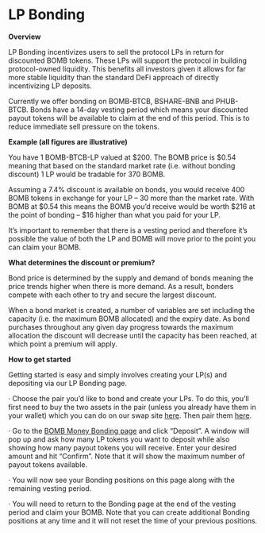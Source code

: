 # LP Bonding

**Overview**

LP Bonding incentivizes users to sell the protocol LPs in return for discounted BOMB tokens. These LPs will support the protocol in building protocol-owned liquidity. This benefits all investors given it allows for far more stable liquidity than the standard DeFi approach of directly incentivizing LP deposits. &#x20;

Currently we offer bonding on BOMB-BTCB, BSHARE-BNB and PHUB-BTCB.  Bonds have a 14-day vesting period which means your discounted payout tokens will be available to claim at the end of this period. This is to reduce immediate sell pressure on the tokens.

**Example (all figures are illustrative)**

You have 1 BOMB-BTCB-LP valued at $200. The BOMB price is $0.54 meaning that based on the standard market rate (i.e. without bonding discount) 1 LP would be tradable for 370 BOMB.

Assuming a 7.4% discount is available on bonds, you would receive 400 BOMB tokens in exchange for your LP – 30 more than the market rate. With BOMB at $0.54 this means the BOMB you’d receive would be worth $216 at the point of bonding – $16 higher than what you paid for your LP.

It’s important to remember that there is a vesting period and therefore it’s possible the value of both the LP and BOMB will move prior to the point you can claim your BOMB.

**What determines the discount or premium?**

Bond price is determined by the supply and demand of bonds meaning the price trends higher when there is more demand. As a result, bonders compete with each other to try and secure the largest discount.

When a bond market is created, a number of variables are set including the capacity (i.e. the maximum BOMB allocated) and the expiry date. As bond purchases throughout any given day progress towards the maximum allocation the discount will decrease until the capacity has been reached, at which point a premium will apply.

**How to get started**

Getting started is easy and simply involves creating your LP(s) and depositing via our LP Bonding page.

·      Choose the pair you’d like to bond and create your LPs. To do this, you’ll first need to buy the two assets in the pair (unless you already have them in your wallet) which you can do on our swap site [here](https://swap.bomb.app/swap). Then pair them [here](https://swap.bomb.app/add/ETH).

·      Go to the [BOMB Money Bonding page](https://app.bomb.money/bonding) and click “Deposit”. A window will pop up and ask how many LP tokens you want to deposit while also showing how many payout tokens you will receive. Enter your desired amount and hit “Confirm”. Note that it will show the maximum number of payout tokens available.

·      You will now see your Bonding positions on this page along with the remaining vesting period.

·      You will need to return to the Bonding page at the end of the vesting period and claim your BOMB. Note that you can create additional Bonding positions at any time and it will not reset the time of your previous positions.
